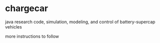 # chargecar
java research code, simulation, modeling, and control of battery-supercap vehicles

more instructions to follow
